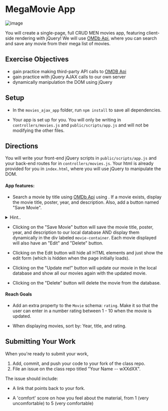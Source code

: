 # MegaMovie App

![image](https://media.giphy.com/media/WoYwgrfZP4yw8/giphy.gif)

You will create a single-page, full CRUD MEN movies app, featuring client-side rendering with jQuery! We will use [OMDb Api](http://www.omdbapi.com), where you can search and save any movie from their mega list of movies.

## Exercise Objectives

- gain practice making third-party API calls to [OMDB Api](http://www.omdbapi.com)
- gain practice with jQuery AJAX calls to our own server
- dynamically manipulation the DOM using jQuery

## Setup

- In the `movies_ajax_app` folder,  run `npm install` to save all dependencies.

- Your app is set up for you. You will only be writing in `controllers/movies.js` and `public/scripts/app.js` and will not be modifying the other files.


## Directions

You will write your front-end jQuery scripts in `public/scripts/app.js` and your back-end routes for in `controllers/movies.js`. Your html is already provided for you in `index.html`, where you will use jQuery to manipulate the DOM.

#### App features:

- Search a movie by title using [OMDb Api](http://www.omdbapi.com) using . If a movie exists, display the movie title, poster, year, and description. Also, add a button named "Save Movie".

<details><summary>Hint..</summary>
This will be your only AJAX call to OMDb's API. The calls below will be querying our local database.
</details>

- Clicking on the "Save Movie" button will save the movie title, poster, year, and description to our local database AND display them dynamically in the div labeled `movie-container`. Each movie displayed will also have an "Edit" and "Delete" button.

- Clicking on the Edit button will hide all HTML elements and just show the edit form (which is hidden when the page initially loads).

- Clicking on the "Update me!" button will update our movie in the local database and show all our movies again with the updated movie.

- Clicking on the "Delete" button will delete the movie from the database.



#### Reach Goals
- Add an extra property to the `Movie` schema: `rating`. Make it so that the user can enter in a number rating between 1 - 10 when the movie is updated.

- When displaying movies, sort by: Year, title, and rating.


## Submitting Your Work

  When you're ready to submit your work,

  1.  Add, commit, and push your code to your fork of the class repo.
  2.  File an issue on the class repo titled "Your Name -- wXXdXX".

  The issue should include:

  -   A link that points back to your fork.

  -   A 'comfort' score on how you feel about the material, from 1 (very
      uncomfortable) to 5 (very comfortable)
